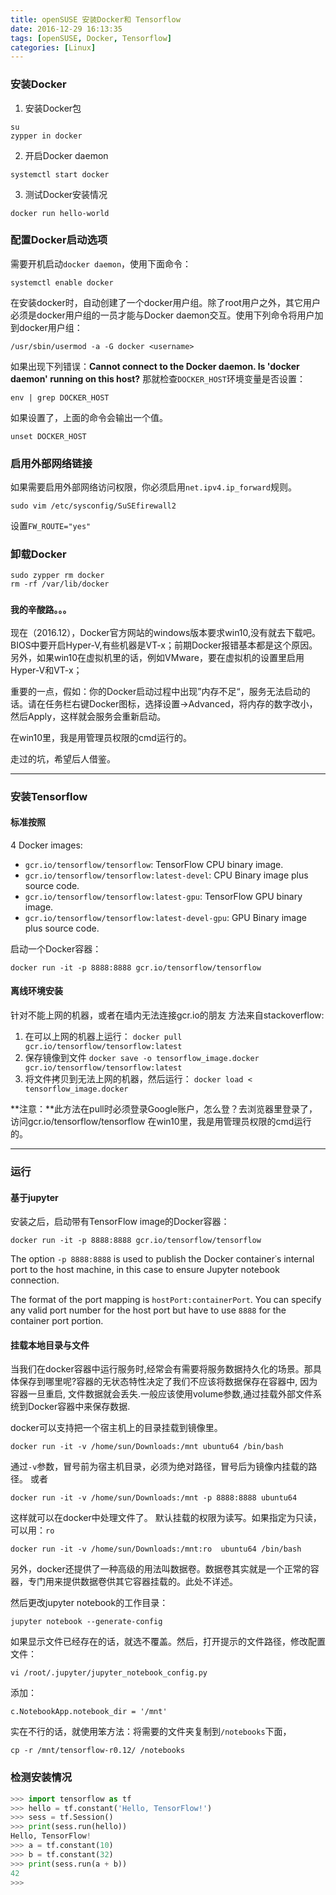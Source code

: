 ```yaml
---
title: openSUSE 安装Docker和 Tensorflow
date: 2016-12-29 16:13:35
tags: [openSUSE, Docker, Tensorflow]
categories: [Linux]
---
```


### 安装Docker
1. 安装Docker包
```
su
zypper in docker
```
2. 开启Docker daemon
```
systemctl start docker
```
3. 测试Docker安装情况
```
docker run hello-world
```

### 配置Docker启动选项
需要开机启动`docker daemon`，使用下面命令：
```
systemctl enable docker
```
在安装docker时，自动创建了一个docker用户组。除了root用户之外，其它用户必须是docker用户组的一员才能与Docker daemon交互。使用下列命令将用户加到docker用户组：
```
/usr/sbin/usermod -a -G docker <username>
```
如果出现下列错误：**Cannot connect to the Docker daemon. Is 'docker daemon' running on this host?**
那就检查`DOCKER_HOST`环境变量是否设置：
```
env | grep DOCKER_HOST
```
如果设置了，上面的命令会输出一个值。
```
unset DOCKER_HOST
```

### 启用外部网络链接
如果需要启用外部网络访问权限，你必须启用`net.ipv4.ip_forward`规则。
```
sudo vim /etc/sysconfig/SuSEfirewall2
```
设置`FW_ROUTE="yes"`


### 卸载Docker
```
sudo zypper rm docker
rm -rf /var/lib/docker
```

### `我的辛酸路。。。`
现在（2016.12），Docker官方网站的windows版本要求win10,没有就去下载吧。
BIOS中要开启Hyper-V,有些机器是VT-x；前期Docker报错基本都是这个原因。
另外，如果win10在虚拟机里的话，例如VMware，要在虚拟机的设置里启用Hyper-V和VT-x；

重要的一点，假如：你的Docker启动过程中出现”内存不足“，服务无法启动的话。请在任务栏右键Docker图标，选择设置->Advanced，将内存的数字改小，然后Apply，这样就会服务会重新启动。

在win10里，我是用管理员权限的cmd运行的。

走过的坑，希望后人借鉴。




---

### 安装Tensorflow
#### 标准按照
4 Docker images:
+ `gcr.io/tensorflow/tensorflow`: TensorFlow CPU binary image.
+ `gcr.io/tensorflow/tensorflow:latest-devel`: CPU Binary image plus source code.
+ `gcr.io/tensorflow/tensorflow:latest-gpu`: TensorFlow GPU binary image.
+ `gcr.io/tensorflow/tensorflow:latest-devel-gpu`: GPU Binary image plus source code.

启动一个Docker容器：
```
docker run -it -p 8888:8888 gcr.io/tensorflow/tensorflow
```

#### 离线环境安装
针对不能上网的机器，或者在墙内无法连接gcr.io的朋友
方法来自stackoverflow:
1. 在可以上网的机器上运行：
`docker pull gcr.io/tensorflow/tensorflow:latest`
2. 保存镜像到文件
`docker save -o tensorflow_image.docker gcr.io/tensorflow/tensorflow:latest`
3. 将文件拷贝到无法上网的机器，然后运行：
`docker load < tensorflow_image.docker`

**注意：**此方法在pull时必须登录Google账户，怎么登？去浏览器里登录了，访问gcr.io/tensorflow/tensorflow
在win10里，我是用管理员权限的cmd运行的。


---

### 运行
#### 基于jupyter
安装之后，启动带有TensorFlow image的Docker容器：
```
docker run -it -p 8888:8888 gcr.io/tensorflow/tensorflow
```

The option `-p 8888:8888` is used to publish the Docker container᾿s internal port to the host machine, in this case to ensure Jupyter notebook connection.

The format of the port mapping is `hostPort:containerPort`. You can specify any valid port number for the host port but have to use `8888` for the container port portion.

#### 挂载本地目录与文件
当我们在docker容器中运行服务时,经常会有需要将服务数据持久化的场景。那具体保存到哪里呢?容器的无状态特性决定了我们不应该将数据保存在容器中, 因为容器一旦重启, 文件数据就会丢失.一般应该使用volume参数,通过挂载外部文件系统到Docker容器中来保存数据.

docker可以支持把一个宿主机上的目录挂载到镜像里。
```
docker run -it -v /home/sun/Downloads:/mnt ubuntu64 /bin/bash
```
通过`-v`参数，冒号前为宿主机目录，必须为绝对路径，冒号后为镜像内挂载的路径。
或者
```
docker run -it -v /home/sun/Downloads:/mnt -p 8888:8888 ubuntu64
```
这样就可以在docker中处理文件了。
默认挂载的权限为读写。如果指定为只读，可以用：`ro`
```
docker run -it -v /home/sun/Downloads:/mnt:ro  ubuntu64 /bin/bash
```

另外，docker还提供了一种高级的用法叫数据卷。数据卷其实就是一个正常的容器，专门用来提供数据卷供其它容器挂载的。此处不详述。

然后更改jupyter notebook的工作目录：
```
jupyter notebook --generate-config
```
如果显示文件已经存在的话，就选不覆盖。然后，打开提示的文件路径，修改配置文件：
```
vi /root/.jupyter/jupyter_notebook_config.py
```
添加：
```
c.NotebookApp.notebook_dir = '/mnt'
```
实在不行的话，就使用笨方法：将需要的文件夹复制到`/notebooks`下面，
```
cp -r /mnt/tensorflow-r0.12/ /notebooks
```



### 检测安装情况
``` python
>>> import tensorflow as tf
>>> hello = tf.constant('Hello, TensorFlow!')
>>> sess = tf.Session()
>>> print(sess.run(hello))
Hello, TensorFlow!
>>> a = tf.constant(10)
>>> b = tf.constant(32)
>>> print(sess.run(a + b))
42
>>>
```
